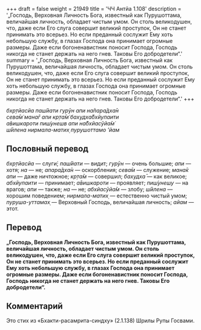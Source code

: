 +++
draft = false
weight = 21949
title = 'ЧЧ Антйа 1.108'
description = '„Господь, Верховная Личность Бога, известный как Пурушоттама, величайшая личность, обладает чистым умом. Он столь великодушен, что, даже если Его слуга совершит великий проступок, Он не станет принимать это всерьез. Но если преданный сослужит Ему хоть небольшую службу, в глазах Господа она принимает огромные размеры. Даже если богоненавистник поносит Господа, Господь никогда не станет держать на него гнев. Таковы Его добродетели“.'
summary = '„Господь, Верховная Личность Бога, известный как Пурушоттама, величайшая личность, обладает чистым умом. Он столь великодушен, что, даже если Его слуга совершит великий проступок, Он не станет принимать это всерьез. Но если преданный сослужит Ему хоть небольшую службу, в глазах Господа она принимает огромные размеры. Даже если богоненавистник поносит Господа, Господь никогда не станет держать на него гнев. Таковы Его добродетели“.'
+++

_бхр̣тйасйа паш́йати гурӯн апи на̄пара̄дха̄н  
сева̄м̇ мана̄г апи кр̣та̄м̇ бахудха̄бхйупаити  
а̄вишкароти пиш́унешв апи на̄бхйасӯйа̄м̇  
ш́ӣлена нирмала-матих̣ пурушоттамо ’йам_

## Пословный перевод

_бхр̣тйасйа_ — слуги́; _паш́йати_ — видит; _гурӯн_ — очень большие; _апи_ — хотя; _на_ — не; _апара̄дха̄н_ — оскорбления; _сева̄м_ — служение; _мана̄к_ _апи_ — даже ничтожное; _кр̣та̄м_ — совершил; _бахудха̄_ — как великое; _абхйупаити_ — принимает; _а̄вишкароти_ — проявляет; _пиш́унешу_ — на врагов; _апи_ — также; _на_ — не; _абхйасӯйа̄м_ — злобу; _ш́ӣлена_ — хорошим поведением; _нирмала_\-_матих̣_ — естественно чистый умом; _пуруша_\-_уттамах̣_ — Верховный Господь, величайшая личность; _айам_ — этот.

## Перевод

**„Господь, Верховная Личность Бога, известный как Пурушоттама, величайшая личность, обладает чистым умом. Он столь великодушен, что, даже если Его слуга совершит великий проступок, Он не станет принимать это всерьез. Но если преданный сослужит Ему хоть небольшую службу, в глазах Господа она принимает огромные размеры. Даже если богоненавистник поносит Господа, Господь никогда не станет держать на него гнев. Таковы Его добродетели“.**

## Комментарий

Это стих из «Бхакти-расамрита-синдху» (2.1.138) Шрилы Рупы Госвами.
